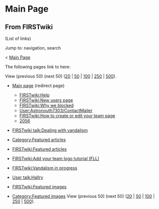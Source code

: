 # Main Page

## From FIRSTwiki

(List of links)

Jump to: navigation, search

< [Main Page](/index.php?title=Main_Page&redirect=no "Main Page")

The following pages link to here:

View (previous 50) (next 50) ([20](/index.php?title=Special:Whatlinkshere/Main_Page&limit=20&from=0 "Special:Whatlinkshere/Main Page") | [50](/index.php?title=Special:Whatlinkshere/Main_Page&limit=50&from=0 "Special:Whatlinkshere/Main Page") | [100](/index.php?title=Special:Whatlinkshere/Main_Page&limit=100&from=0 "Special:Whatlinkshere/Main Page") | [250](/index.php?title=Special:Whatlinkshere/Main_Page&limit=250&from=0 "Special:Whatlinkshere/Main Page") | [500](/index.php?title=Special:Whatlinkshere/Main_Page&limit=500&from=0 "Special:Whatlinkshere/Main Page")).

- [Main page](/index.php?title=Main_page&redirect=no "Main page") (redirect page) 

  - [FIRSTwiki:Help](FIRSTwiki:Help "FIRSTwiki:Help")
  - [FIRSTwiki:New users page](FIRSTwiki:New_users_page "FIRSTwiki:New users page")
  - [FIRSTwiki:Why we blocked](FIRSTwiki:Why_we_blocked "FIRSTwiki:Why we blocked")
  - [User:Astronouth7303/ContactMailer](User:Astronouth7303/ContactMailer "User:Astronouth7303/ContactMailer")
  - [FIRSTwiki:How to create or edit your team page](FIRSTwiki:How_to_create_or_edit_your_team_page "FIRSTwiki:How to create or edit your team page")
  - [2056](2056 "2056")

- [FIRSTwiki talk:Dealing with vandalism](FIRSTwiki_talk:Dealing_with_vandalism "FIRSTwiki talk:Dealing with vandalism")
- [Category:Featured articles](Category:Featured_articles "Category:Featured articles")
- [FIRSTwiki:Featured articles](FIRSTwiki:Featured_articles "FIRSTwiki:Featured articles")
- [FIRSTwiki:Add your team logo tutorial (FLL)](FIRSTwiki:Add_your_team_logo_tutorial_%28FLL%29 "FIRSTwiki:Add your team logo tutorial \(FLL\)")
- [FIRSTwiki:Vandalism in progress](FIRSTwiki:Vandalism_in_progress "FIRSTwiki:Vandalism in progress")
- [User talk:Hallry](User_talk:Hallry "User talk:Hallry")
- [FIRSTwiki:Featured images](FIRSTwiki:Featured_images "FIRSTwiki:Featured images")
- [Category:Featured images](Category:Featured_images "Category:Featured images") View (previous 50) (next 50) ([20](/index.php?title=Special:Whatlinkshere/Main_Page&limit=20&from=0 "Special:Whatlinkshere/Main Page") | [50](/index.php?title=Special:Whatlinkshere/Main_Page&limit=50&from=0 "Special:Whatlinkshere/Main Page") | [100](/index.php?title=Special:Whatlinkshere/Main_Page&limit=100&from=0 "Special:Whatlinkshere/Main Page") | [250](/index.php?title=Special:Whatlinkshere/Main_Page&limit=250&from=0 "Special:Whatlinkshere/Main Page") | [500](/index.php?title=Special:Whatlinkshere/Main_Page&limit=500&from=0 "Special:Whatlinkshere/Main Page")).
